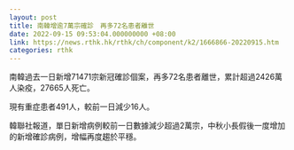 ```yaml
---
layout: post
title: 南韓增逾7萬宗確診　再多72名患者離世
date: 2022-09-15 09:53:04.000000000 +08:00
link: https://news.rthk.hk/rthk/ch/component/k2/1666866-20220915.htm
categories: rthk
---
```


南韓過去一日新增71471宗新冠確診個案，再多72名患者離世，累計超過2426萬人染疫，27665人死亡。

現有重症患者491人，較前一日減少16人。

韓聯社報道，單日新增病例較前一日數據減少超過2萬宗，中秋小長假後一度增加的新增確診病例，增幅再度趨於平穩。
